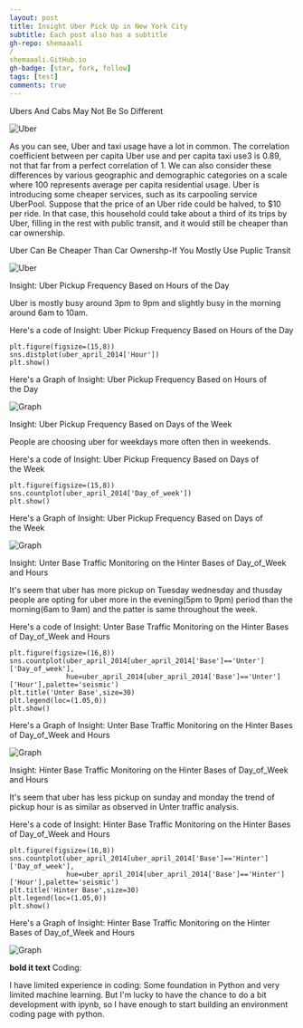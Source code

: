```yaml
---
layout: post
title: Insight Uber Pick Up in New York City 
subtitle: Each post also has a subtitle
gh-repo: shemaaali
/
shemaaali.GitHub.io
gh-badge: [star, fork, follow]
tags: [test]
comments: true
---
```


Ubers And Cabs May Not Be So Different

![Uber](https://cdn-images-1.medium.com/max/1200/0*V7pDskSARMN3lhSx)


As you can see, Uber and taxi usage have a lot in common. The correlation coefficient between per capita Uber use and per capita taxi use3 is 0.89, not that far from a perfect correlation of 1. We can also consider these differences by various geographic and demographic categories on a scale where 100 represents average per capita residential usage.
Uber is introducing some cheaper services, such as its carpooling service UberPool. Suppose that the price of an Uber ride could be halved, to $10 per ride. In that case, this household could take about a third of its trips by Uber, filling in the rest with public transit, and it would still be cheaper than car ownership.


Uber Can Be Cheaper Than Car Ownershp-If You Mostly Use Puplic Transit

![Uber](https://cdn-images-1.medium.com/max/1200/0*I6GWZa_MXlkkwwJx)


Insight: Uber Pickup Frequency Based on Hours of the Day


Uber is mostly busy around 3pm to 9pm and slightly busy in the morning around 6am to 10am.


Here's a code of Insight: Uber Pickup Frequency Based on Hours of the Day

~~~
plt.figure(figsize=(15,8))
sns.distplot(uber_april_2014['Hour'])
plt.show()
~~~

Here's a Graph of Insight: Uber Pickup Frequency Based on Hours of the Day


![Graph](https://cdn-images-1.medium.com/max/1200/0*ciLYs85OJj2a4UjU.png)


Insight: Uber Pickup Frequency Based on Days of the Week


People are choosing uber for weekdays more often then in weekends.


Here's a code of Insight: Uber Pickup Frequency Based on Days of the Week

~~~
plt.figure(figsize=(15,8))
sns.countplot(uber_april_2014['Day_of_week'])
plt.show()
~~~


Here's a Graph of Insight: Uber Pickup Frequency Based on Days of the Week


![Graph](https://cdn-images-1.medium.com/max/1200/0*TNVDAc2rDPFx9ydF.png)


Insight: Unter Base Traffic Monitoring on the Hinter Bases of Day_of_Week and Hours

It's seem that uber has more pickup on Tuesday wednesday and thusday 
people are opting for uber more in the evening(5pm to 9pm) period than the morning(6am to 9am) and the patter is same throughout the week.


Here's a code of Insight: Unter Base Traffic Monitoring on the Hinter Bases of Day_of_Week and Hours

~~~
plt.figure(figsize=(16,8))
sns.countplot(uber_april_2014[uber_april_2014['Base']=='Unter']['Day_of_week'],
              hue=uber_april_2014[uber_april_2014['Base']=='Unter']['Hour'],palette='seismic')
plt.title('Unter Base',size=30)
plt.legend(loc=(1.05,0))
plt.show()
~~~

Here's a Graph of Insight: Unter Base Traffic Monitoring on the Hinter Bases of Day_of_Week and Hours

![Graph](https://cdn-images-1.medium.com/max/1200/0*sGsIjPAbQLUOt_x7.png)

Insight: Hinter Base Traffic Monitoring on the Hinter Bases of Day_of_Week and Hours

It's seem that uber has less pickup on sunday and monday 
the trend of pickup hour is as similar as observed in Unter traffic analysis.

Here's a code of Insight: Hinter Base Traffic Monitoring on the Hinter Bases of Day_of_Week and Hours

~~~
plt.figure(figsize=(16,8))
sns.countplot(uber_april_2014[uber_april_2014['Base']=='Hinter']['Day_of_week'],
              hue=uber_april_2014[uber_april_2014['Base']=='Hinter']['Hour'],palette='seismic')
plt.title('Hinter Base',size=30)
plt.legend(loc=(1.05,0))
plt.show()
~~~

Here's a Graph of Insight: Hinter Base Traffic Monitoring on the Hinter Bases of Day_of_Week and Hours


![Graph](https://cdn-images-1.medium.com/max/1200/0*W1EP0Dq27-k3g7Zn.png)

**bold it text**
Coding:

I have limited experience in coding: Some foundation in Python and very limited machine learning. But I'm lucky to have the chance to do a bit development with ipynb, so I have enough to start building an environment coding page with python.


